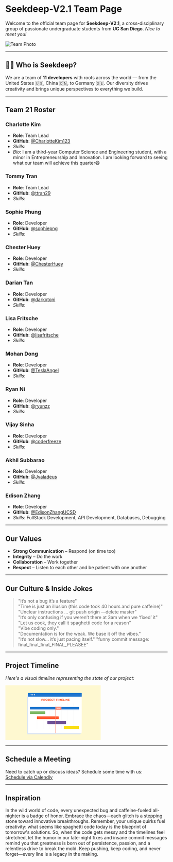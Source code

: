 # Seekdeep-V2.1 Team Page

Welcome to the official team page for **Seekdeep-V2.1**, a cross-disciplinary group of passionate undergraduate students from **UC San Diego**. *Nice to meet you!*

![Team Photo](/admin/assets/Team.png)

---

## 🧑‍🚀 Who is Seekdeep?

We are a team of **11 developers** with roots across the world — from the United States 🇺🇸, China 🇨🇳, to Germany 🇩🇪. Our diversity drives creativity and brings unique perspectives to everything we build.

---

## Team 21 Roster

### Charlotte Kim  
- **Role**: Team Lead  
- **GitHub**: [@CharlotteKim123](https://github.com/CharlotteKim123)  
- *Skills*: 
- *Bio*: I am a third-year Computer Science and Engineering student, with a minor in Entrepreneurship and Innovation. I am looking forward to seeing what our team will achieve this quarter😄 

### Tommy Tran  
- **Role**: Team Lead  
- **GitHub**: [@ttran29](https://github.com/ttran29)  
- *Skills*: 
  
### Sophie Phung  
- **Role**: Developer  
- **GitHub**: [@sophiepng](https://github.com/sophiepng)  
- *Skills*: 
  
### Chester Huey  
- **Role**: Developer  
- **GitHub**: [@ChesterHuey](https://github.com/ChesterHuey)  
- *Skills*:  

### Darian Tan  
- **Role**: Developer  
- **GitHub**: [@darkotoni](https://github.com/darkotoni)  
- *Skills*: 

### Lisa Fritsche  
- **Role**: Developer  
- **GitHub**: [@lisafritsche](https://github.com/lisafritsche)  
- *Skills*:   

### Mohan Dong  
- **Role**: Developer  
- **GitHub**: [@TeslaAngel](https://github.com/TeslaAngel)  
- *Skills*: 

### Ryan Ni  
- **Role**: Developer  
- **GitHub**: [@ryunzz](https://github.com/ryunzz)  
- *Skills*: 

### Vijay Sinha  
- **Role**: Developer  
- **GitHub**: [@coderfreeze](https://github.com/coderfreeze)  
- *Skills*: 

### Akhil Subbarao  
- **Role**: Developer  
- **GitHub**: [@Jvaladeus](https://github.com/JvalaDeus)  
- *Skills*:  

### Edison Zhang  
- **Role**: Developer  
- **GitHub**: [@EdisonZhangUCSD](https://github.com/EdisonZhangUCSD)  
- *Skills*: FullStack Development, API Development, Databases, Debugging  

---

## Our Values

- **Strong Communication** – Respond (on time too)  
- **Integrity** – Do the work  
- **Collaboration** – Work together  
- **Respect** – Listen to each other and be patient with one another

---

## Our Culture & Inside Jokes

> "It’s not a bug it’s a feature"  
> "Time is just an illusion (this code took 40 hours and pure caffeine)"  
> "Unclear instructions … git push origin —delete master"  
> "It’s only confusing if you weren’t there at 3am when we ‘fixed’ it"  
> "Let us cook, they call it spaghetti code for a reason"  
> "Vibe coding only."  
> "Documentation is for the weak. We base it off the vibes."  
> "It’s not slow… it’s just pacing itself."
> "funny commit message:
> final_final_final_FINAL_PLEASEE"

---

## Project Timeline

*Here's a visual timeline representing the state of our project:*

![Image](project_timeline_sample.png)



---

## Schedule a Meeting

Need to catch up or discuss ideas? Schedule some time with us:  
[Schedule via Calendly](https://calendly.com/edisonzhangsw)

---

## Inspiration


In the wild world of code, every unexpected bug and caffeine-fueled all-nighter is a badge of honor. Embrace the chaos—each glitch is a stepping stone toward innovative breakthroughs. Remember, your unique quirks fuel creativity: what seems like spaghetti code today is the blueprint of tomorrow's solutions. So, when the code gets messy and the timelines feel stretched, let the humor in our late-night fixes and insane commit messages remind you that greatness is born out of persistence, passion, and a relentless drive to break the mold. Keep pushing, keep coding, and never forget—every line is a legacy in the making.


